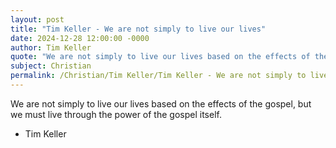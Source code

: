 ```yaml
---
layout: post
title: "Tim Keller - We are not simply to live our lives"
date: 2024-12-28 12:00:00 -0000
author: Tim Keller
quote: "We are not simply to live our lives based on the effects of the gospel, but we must live through the power of the gospel itself."
subject: Christian
permalink: /Christian/Tim Keller/Tim Keller - We are not simply to live our lives
---
```


We are not simply to live our lives based on the effects of the gospel, but we must live through the power of the gospel itself.

- Tim Keller
